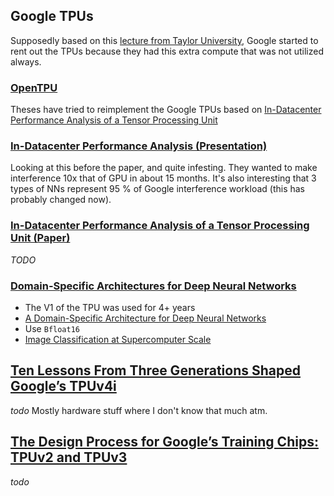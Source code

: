 ## Google TPUs
Supposedly based on this [lecture from Taylor University](https://www.youtube.com/watch?v=9Mo80a4s0Bs), Google started to rent out the TPUs because they had this extra compute that was not utilized always.

### [OpenTPU](https://github.com/UCSBarchlab/OpenTPU)
Theses have tried to reimplement the Google TPUs based on  [In-Datacenter Performance Analysis of a Tensor Processing Unit](https://arxiv.org/abs/1704.04760)

### [In-Datacenter Performance Analysis (Presentation)](https://www.cse.wustl.edu/~roger/566S.s21/In-Datacenter%20Performance%20Analysis%20of%20a%20Tensor%20Processing%20Unit.pdf)
Looking at this before the paper, and quite infesting. They wanted to make interference 10x that of GPU in about 15 months. It's also interesting that 3 types of NNs represent 95 % of Google interference workload (this has probably changed now).

### [In-Datacenter Performance Analysis of a Tensor Processing Unit (Paper)](https://arxiv.org/abs/1704.04760)
*TODO*

### [Domain-Specific Architectures for Deep Neural Networks](https://inst.eecs.berkeley.edu//~cs152/sp19/lectures/L20-DSA.pdf)
- The V1 of the TPU was used for 4+ years
- [A Domain-Specific Architecture for Deep Neural Networks](https://cacm.acm.org/magazines/2018/9/230571-a-domain-specific-architecture-for-deep-neural-networks/fulltext)
- Use `Bfloat16`
- [Image Classification at Supercomputer Scale](https://arxiv.org/pdf/1811.06992.pdf)

## [Ten Lessons From Three Generations Shaped Google’s TPUv4i](https://gwern.net/doc/ai/scaling/hardware/2021-jouppi.pdf)
*todo*
Mostly hardware stuff where I don't know that much atm.

## [The Design Process for Google’s Training Chips: TPUv2 and TPUv3](https://gwern.net/doc/ai/scaling/hardware/2021-norrie.pdf)
*todo*
